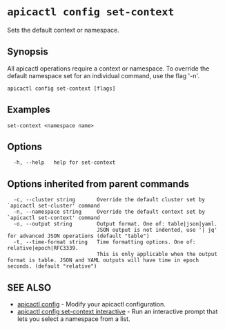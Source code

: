 # `apicactl config set-context`

Sets the default context or namespace.

## Synopsis


All apicactl operations require a context or namespace. To override the default namespace set for an individual command, use the flag '-n'. 
		

```
apicactl config set-context [flags]
```

## Examples

```
set-context <namespace name>
```

## Options

```
  -h, --help   help for set-context
```

## Options inherited from parent commands

```
  -c, --cluster string       Override the default cluster set by `apicactl set-cluster' command
  -n, --namespace string     Override the default context set by `apicactl set-context' command
  -o, --output string        Output format. One of: table|json|yaml. 
                             JSON output is not indented, use '| jq' for advanced JSON operations (default "table")
  -t, --time-format string   Time formatting options. One of: relative|epoch|RFC3339. 
                             This is only applicable when the output format is table. JSON and YAML outputs will have time in epoch seconds. (default "relative")
```

## SEE ALSO

* [apicactl config](/config/apicactl_config)	 - Modify your apicactl configuration.
* [apicactl config set-context interactive](/config/apicactl_config_set-context_interactive)	 - Run an interactive prompt that lets you select a namespace from a list.

